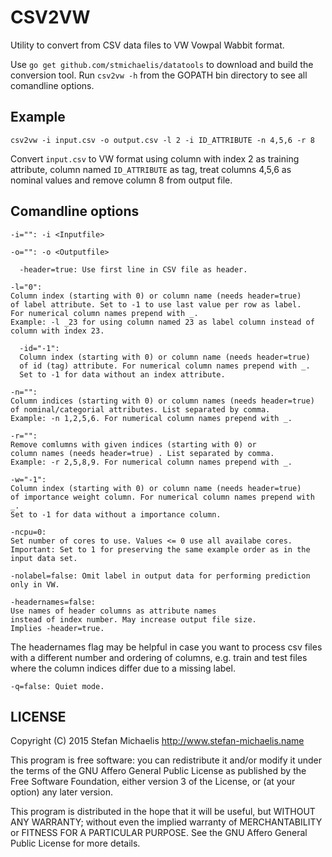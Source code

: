 # CSV2VW
Utility to convert from CSV data files to VW Vowpal Wabbit format. 

Use `go get github.com/stmichaelis/datatools` to download and build the conversion tool. Run `csv2vw -h` from the GOPATH bin directory to see all comandline options.

## Example
`csv2vw -i input.csv -o output.csv -l 2 -i ID_ATTRIBUTE -n 4,5,6 -r 8`

Convert `input.csv` to VW format using column with index 2 as training attribute, column named `ID_ATTRIBUTE` as tag, treat columns 4,5,6 as nominal values and remove column 8 from output file.

## Comandline options

  ```
  -i="": -i <Inputfile>
  ```
  ```
  -o="": -o <Outputfile>
  ```
```
  -header=true: Use first line in CSV file as header.
```
  ```
  -l="0": 
  Column index (starting with 0) or column name (needs header=true) 
  of label attribute. Set to -1 to use last value per row as label. 
  For numerical column names prepend with _. 
  Example: -l _23 for using column named 23 as label column instead of column with index 23.
  ```
```
  -id="-1":  
  Column index (starting with 0) or column name (needs header=true) 
  of id (tag) attribute. For numerical column names prepend with _. 
  Set to -1 for data without an index attribute.
  ```

  ```
  -n="": 
  Column indices (starting with 0) or column names (needs header=true) 
  of nominal/categorial attributes. List separated by comma. 
  Example: -n 1,2,5,6. For numerical column names prepend with _.
  ```
  ```
  -r="": 
  Remove comlumns with given indices (starting with 0) or 
  column names (needs header=true) . List separated by comma. 
  Example: -r 2,5,8,9. For numerical column names prepend with _.
  ```
  ```
  -w="-1":  
  Column index (starting with 0) or column name (needs header=true) 
  of importance weight column. For numerical column names prepend with _. 
  Set to -1 for data without a importance column.
```
  ```
  -ncpu=0: 
  Set number of cores to use. Values <= 0 use all availabe cores. 
  Important: Set to 1 for preserving the same example order as in the input data set.
  ```
  ```
  -nolabel=false: Omit label in output data for performing prediction only in VW.
  ```
  ```
  -headernames=false: 
  Use names of header columns as attribute names 
  instead of index number. May increase output file size. 
  Implies -header=true.
  ```
  The headernames flag may be helpful in case you want to process csv files with a different number and ordering of columns, e.g. train and test files where the column indices differ due to a missing label.
  ```
  -q=false: Quiet mode.
  ```

## LICENSE

Copyright (C) 2015 Stefan Michaelis <http://www.stefan-michaelis.name>

This program is free software: you can redistribute it and/or modify
it under the terms of the GNU Affero General Public License as
published by the Free Software Foundation, either version 3 of the
License, or (at your option) any later version.

This program is distributed in the hope that it will be useful,
but WITHOUT ANY WARRANTY; without even the implied warranty of
MERCHANTABILITY or FITNESS FOR A PARTICULAR PURPOSE.  See the
GNU Affero General Public License for more details.
